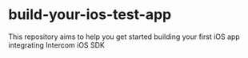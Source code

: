 # build-your-ios-test-app
This repository aims to help you get started building your first iOS app integrating Intercom iOS SDK
